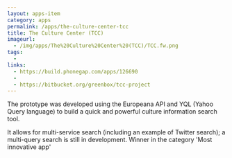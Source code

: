 ```yaml
---
layout: apps-item
category: apps
permalink: /apps/the-culture-center-tcc
title: The Culture Center (TCC)
imageurl:
  - /img/apps/The%20Culture%20Center%20(TCC)/TCC.fw.png
tags:
  - 
links:
  - https://build.phonegap.com/apps/126690
  - 
  - https://bitbucket.org/greenbox/tcc-project
---
```


The prototype was developed using the Europeana API and YQL (Yahoo Query language) to build a quick and powerful culture information search tool.

It allows for multi-service search (including an example of Twitter search); a multi-query search is still in development. Winner in the category 'Most innovative app'
